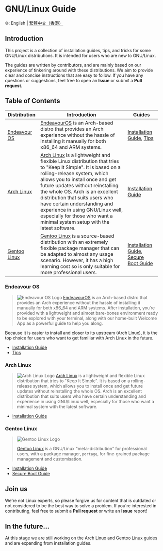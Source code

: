 # GNU/Linux Guide

🌐: English | [繁體中文（香港）](./README.zh-HK.md)

## Introduction

This project is a collection of installation guides, tips, and tricks for some GNU/Linux distributions. It is intended for users who are new to GNU/Linux. 

The guides are written by contributors, and are mainly based on our experience of tinkering around with these distributions. We aim to provide clear and concise instructions that are easy to follow. If you have any questions or suggestions, feel free to open an **Issue** or submit a **Pull request**.

## Table of Contents

| Distribution | Introduction | Guides |
| --- | --- | --- |
| [Endeavour OS](#endeavour-os) | [EndeavourOS](https://endeavouros.com/) is an Arch-based distro that provides an Arch experience without the hassle of installing it manually for both x86_64 and ARM systems. | [Installation Guide](EOS%20Guide/Installation%20Guide%20for%20Endeavour%20OS%2C%20A%20Distro%20Based%20On%20archlinux.md), [Tips](EOS%20Guide/Advanced%20Guide%20for%20Endeavour%20OS.md) |
| [Arch Linux](#arch-linux) | [Arch Linux](https://www.archlinux.org/) is a lightweight and flexible Linux distribution that tries to "Keep It Simple". It is based on a rolling-release system, which allows you to install once and get future updates without reinstalling the whole OS. Arch is an excellent distribution that suits users who have certain understanding and experience in using GNU/Linux well, especially for those who want a minimal system setup with the latest software. | [Installation Guide](Arch%20Linux%20Guide/Installation%20Guide%20for%20Arch%20Linux.md) |
| [Gentoo Linux](#gentoo-linux) | [Gentoo Linux](https://www.gentoo.org/) is a source-based distribution with an extremely flexible package manager that can be adapted to almost any usage scenario. However, it has a high learning cost so is only suitable for more professional users. | [Installation Guide](Gentoo%20Guide/Installation%20Guide%20for%20Gentoo%20Linux%20(Advanced%20user%20only).md), [Secure Boot Guide](Gento%20Guide/Instructions%20for%20enabling%20Secure%20Boot%20via%20Shim%20on%20Gentoo.md) |

### Endeavour OS

> ![Endeavour OS Logo](https://i0.wp.com/endeavouros.com/wp-content/uploads/2021/04/cropped-Endeavour-horizontal-white.png)
> [EndeavourOS](https://endeavouros.com/) is an Arch-based distro that provides an Arch experience without the hassle of installing it manually for both x86_64 and ARM systems. After installation, you’re provided with a lightweight and almost bare-bones environment ready to be explored with your terminal, along with our home-built Welcome App as a powerful guide to help you along.

Because it is easier to install and closer to its upstream (Arch Linux), it is the top choice for users who want to get familiar with Arch Linux in the future.

- [Installation Guide](EOS%20Guide/Installation%20Guide%20for%20Endeavour%20OS%2C%20A%20Distro%20Based%20On%20archlinux.md)
- [Tips](EOS%20Guide/Advanced%20Guide%20for%20Endeavour%20OS.md)

### Arch Linux

> ![Arch Linux Logo](https://archlinux.org/static/logos/archlinux-logo-dark-scalable.518881f04ca9.svg)
> [Arch Linux](https://www.archlinux.org/) is a lightweight and flexible Linux distribution that tries to "Keep It Simple". It is based on a rolling-release system, which allows you to install once and get future updates without reinstalling the whole OS. Arch is an excellent distribution that suits users who have certain understanding and experience in using GNU/Linux well, especially for those who want a minimal system with the latest software.

- [Installation Guide](Arch%20Linux%20Guide/Installation%20Guide%20for%20Arch%20Linux.md)

### Gentoo Linux

> ![Gentoo Linux Logo](https://assets.gentoo.org/tyrian/v1/site-logo.svg)
>
> [Gentoo Linux](https://www.gentoo.org/) is a GNU/Linux "meta-distribution" for professional users, with a package manager, `portage`, for fine-grained package management and customisation.

- [Installation Guide](Gentoo%20Guide/Installation%20Guide%20for%20Gentoo%20Linux%20(Advanced%20user%20only).md) 
- [Secure Boot Guide](Gento%20Guide/Instructions%20for%20enabling%20Secure%20Boot%20via%20Shim%20on%20Gentoo.md)

## Join us

We're not Linux experts, so please forgive us for content that is outdated or not considered to be the best way to solve a problem. If you're interested in contributing, feel free to submit a **Pull request** or write an **Issue** report!

## In the future...

At this stage we are still working on the Arch Linux and Gentoo Linux guides and are expanding from installation guides.